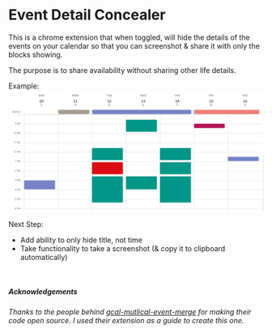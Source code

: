 # Event Detail Concealer
This is a chrome extension that when toggled, will hide the details of the events on your calendar so that you can screenshot & share it with only the blocks showing. 

The purpose is to share availability without sharing other life details. 

Example:
![example](images/concealedExample.png)

Next Step:
- Add ability to only hide title, not time
- Take functionality to take a screenshot (& copy it to clipboard automatically)


<br>
<h5> Acknowledgements </h5>

###### Thanks to the people behind [gcal-mutlical-event-merge](https://github.com/imightbeamy/gcal-multical-event-merge) for making their code open source. I used their extension as a guide to create this one.